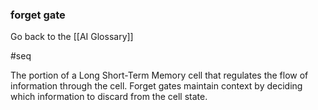 ### forget gate

Go back to the [[AI Glossary]]

#seq

The portion of a Long Short-Term Memory cell that regulates the flow of information through the cell. Forget gates maintain context by deciding which information to discard from the cell state.

